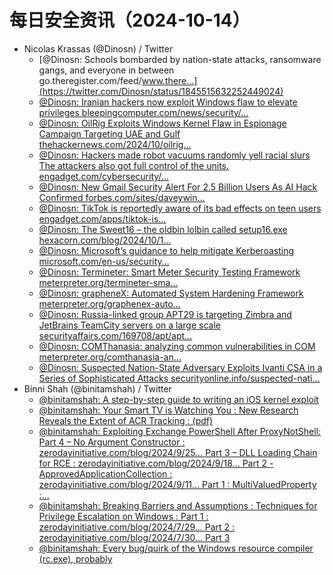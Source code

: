 # 每日安全资讯（2024-10-14）

- Nicolas Krassas (@Dinosn) / Twitter
  - [@Dinosn: Schools bombarded by nation-state attacks, ransomware gangs, and everyone in between go.theregister.com/feed/www.there…](https://twitter.com/Dinosn/status/1845515632252449024)
  - [@Dinosn: Iranian hackers now exploit Windows flaw to elevate privileges bleepingcomputer.com/news/security/…](https://twitter.com/Dinosn/status/1845515600707142008)
  - [@Dinosn: OilRig Exploits Windows Kernel Flaw in Espionage Campaign Targeting UAE and Gulf thehackernews.com/2024/10/oilrig…](https://twitter.com/Dinosn/status/1845426770087985291)
  - [@Dinosn: Hackers made robot vacuums randomly yell racial slurs The attackers also got full control of the units. engadget.com/cybersecurity/…](https://twitter.com/Dinosn/status/1845417558742053125)
  - [@Dinosn: New Gmail Security Alert For 2.5 Billion Users As AI Hack Confirmed forbes.com/sites/daveywin…](https://twitter.com/Dinosn/status/1845398651771781396)
  - [@Dinosn: TikTok is reportedly aware of its bad effects on teen users engadget.com/apps/tiktok-is…](https://twitter.com/Dinosn/status/1845374087515746314)
  - [@Dinosn: The Sweet16 – the oldbin lolbin called setup16.exe hexacorn.com/blog/2024/10/1…](https://twitter.com/Dinosn/status/1845371782431129713)
  - [@Dinosn: Microsoft’s guidance to help mitigate Kerberoasting microsoft.com/en-us/security…](https://twitter.com/Dinosn/status/1845370765857685890)
  - [@Dinosn: Termineter: Smart Meter Security Testing Framework meterpreter.org/termineter-sma…](https://twitter.com/Dinosn/status/1845370710383849713)
  - [@Dinosn: grapheneX: Automated System Hardening Framework meterpreter.org/graphenex-auto…](https://twitter.com/Dinosn/status/1845370657321701480)
  - [@Dinosn: Russia-linked group APT29 is targeting Zimbra and JetBrains TeamCity servers on a large scale securityaffairs.com/169708/apt/apt…](https://twitter.com/Dinosn/status/1845370623221985706)
  - [@Dinosn: COMThanasia: analyzing common vulnerabilities in COM meterpreter.org/comthanasia-an…](https://twitter.com/Dinosn/status/1845313196137046125)
  - [@Dinosn: Suspected Nation-State Adversary Exploits Ivanti CSA in a Series of Sophisticated Attacks securityonline.info/suspected-nati…](https://twitter.com/Dinosn/status/1845285441471152319)
- Binni Shah (@binitamshah) / Twitter
  - [@binitamshah: A step-by-step guide to writing an iOS kernel exploit](https://twitter.com/binitamshah/status/1845478831270031557)
  - [@binitamshah: Your Smart TV is Watching You : New Research Reveals the Extent of ACR Tracking :  (pdf)](https://twitter.com/binitamshah/status/1845465004277182471)
  - [@binitamshah: Exploiting Exchange PowerShell After ProxyNotShell: Part 4 – No Argument Constructor : zerodayinitiative.com/blog/2024/9/25… Part 3 – DLL Loading Chain for RCE : zerodayinitiative.com/blog/2024/9/18… Part 2 - ApprovedApplicationCollection : zerodayinitiative.com/blog/2024/9/11… Part 1 : MultiValuedProperty :…](https://twitter.com/binitamshah/status/1845459001418580043)
  - [@binitamshah: Breaking Barriers and Assumptions : Techniques for Privilege Escalation on Windows : Part 1 : zerodayinitiative.com/blog/2024/7/29… Part 2 : zerodayinitiative.com/blog/2024/7/30… Part 3](https://twitter.com/binitamshah/status/1845457561870532783)
  - [@binitamshah: Every bug/quirk of the Windows resource compiler (rc.exe), probably](https://twitter.com/binitamshah/status/1845421965622083807)

